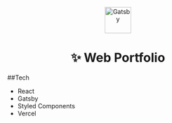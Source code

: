 <p align="center">
    <img alt="Gatsby" src="https://www.gatsbyjs.org/monogram.svg" width="60" />
</p><h1 align="center">
  ✨ Web Portfolio
</h1>

##Tech

- React
- Gatsby
- Styled Components
- Vercel
